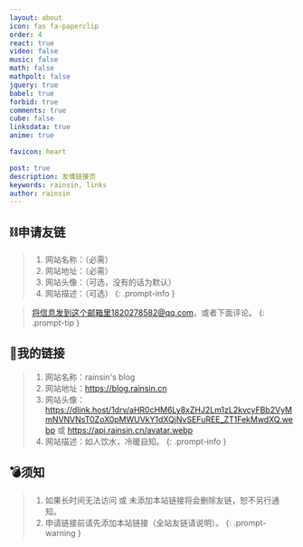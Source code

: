 ```yaml
---
layout: about
icon: fas fa-paperclip
order: 4
react: true
video: false
music: false
math: false
mathpolt: false
jquery: true
babel: true
forbid: true
comments: true
cube: false
linksdata: true
anime: true

favicon: heart

post: true
description: 友情链接页
keywords: rainsin, links
author: rainsin
---
```


<style>
  /*  */
@font-face {
    font-family: "Link 隶书";
    src: url("https://rainsin-1305486451.file.myqcloud.com/rainsin-blog/fonts/links/%E8%87%AA%E7%95%99%E5%AE%8B.woff");
}

#core-wrapper,
#tail-wrapper {
    width: 100%;
    padding-right: 0 !important;
    padding-left: 0 !important;
}

#access-tags,
#access-lastmod {
    display: none;
}

#links-box{
    width: 100%;
}

.links-box{
    display: grid;
    grid-template-columns: 1fr 1fr 1fr;
    gap: 1rem;
}

@media (max-width: 1300px) {
    .links-box{
        grid-template-columns: 1fr 1fr;
    }
    /* #core-wrapper,
    #tail-wrapper {
    width: 100%;
    padding-right: calc(var(--bs-gutter-x) * .5) !important;
} */
}
@media (max-width: 1000px) {
    .links-box{
        grid-template-columns: 1fr;
    }
}

.links-item-box{
    display: flex;
    color: black;
    padding: 12px;
    background-color: var(--box-bg);
    box-shadow: 0 8px 16px -4px #2c2d300c;
    border: var(--box-border) !important;
    border-radius: 12px;
    transition: all .4s ease-in-out;
}

.links-item-box:hover{
    box-shadow: 0px 0px 20px #a6a8af55;
    border-bottom: var(--box-border) !important;
}

.links-item-img-box{
    display: flex;
    width: 88px;
    aspect-ratio: 1;
    align-content: center;
    justify-content: center;
    flex-wrap: wrap;
}
.links-item-img{
    background-size: cover;
    background-position: center;
    width: 64px;
    height: 64px;
    border-radius: 32px;
    border: 1px solid #dadce0;
}
.links-item-info-box{
    display: flex;
    flex-direction: column;
    justify-content: center;
    margin-left: 18px;
    flex: 1;
    /* font-family: "Link 隶书"; */
    font-weight: bold;
}

.links-item-info-name{
    font-size: 1.4rem;
    color: #000;
    line-height: 2.2rem;
}
.links-item-info-url{
    font-size: .8rem;
    color: #767676;
}
.links-item-info-dec{
    font-size: .8rem;
    color: #767676;
}

</style>

<div id="links-box"></div>

## ⛓️申请友链

> 1. 网站名称：（必需）
> 2. 网站地址：（必需）
> 3. 网站头像：（可选，没有的话为默认）
> 4. 网站描述：（可选）
{: .prompt-info }

> 将信息发到这个邮箱里1820278582@qq.com，或者下面评论。
{: .prompt-tip }

## 🔗我的链接

> 1. 网站名称：rainsin's blog
> 2. 网站地址：https://blog.rainsin.cn
> 3. 网站头像：https://dlink.host/1drv/aHR0cHM6Ly8xZHJ2Lm1zL2kvcyFBb2VyMmNVNVNsT0ZoX0pMWUVkY1dXQjNvSEFuREE_ZT1FekMwdXQ.webp 或 https://api.rainsin.cn/avatar.webp
> 4. 网站描述：如人饮水，冷暖自知。
{: .prompt-info }

## 💣须知

> 1. 如果长时间无法访问 或 未添加本站链接将会删除友链，恕不另行通知。
> 2. 申请链接前请先添加本站链接（全站友链请说明）。
{: .prompt-warning }


<script type="text/babel" defer>
  function LinksItem({data}) {
    const item = data.map((e,i)=>{
        const imgobj = {
            backgroundImage: `url(${e.img ? e.img : "https://rainsin-1305486451.file.myqcloud.com/rainsin-blog/img/mm/act.gif"})`
        };
        return(
            <a className="links-item-box" href={e.url} target="_blank">
                <div className="links-item-img-box">
                    <div className="links-item-img" style={imgobj}></div>
                </div>
                <div className="links-item-info-box">
                    <span className="links-item-info-name">{e.name}</span>
                    <span className="links-item-info-url">{e.url}</span>
                    {e.dec ? <span className="links-item-info-dec">
                        {e.dec}
                    </span> : null}
                </div>
            </a>
        );
    });
    return (
        <div className="links-box">
            {item}
        </div>
    );
};

const links_item = ReactDOM.createRoot(document.getElementById('links-box'));
links_item.render(<LinksItem data={links_data}/>);
</script>

<script>
  window.load_event = {
  ...window.load_event,
  animes1: ()=>{$(".links-item-box").hover((e)=>{
      console.log(e);
      anime({
        targets: e.currentTarget.firstChild.firstChild,
        keyframes: [
          {rotate: "18deg",},
          {rotate: "-18deg"},
          {rotate: "10deg"},
          {rotate: "-8deg"},
          {rotate: "5deg"},
          {rotate: "-1deg"},
          {rotate: 0},
        ],
        easing: 'easeInOutSine'
      });
    },(e)=>{
  })},
}
</script>
